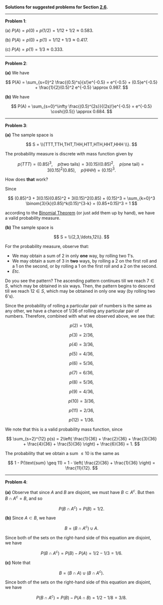 **Solutions for suggested problems for Section [2.6](https://mml.johnmyersmath.com/stats-book/chapters/prob-spaces.html#discrete-and-uniform-probability-measures).**

---

**Problem 1**:

(a) $P(A) = p(0) + p(1/2) = 1/12 + 1/2 \approx 0.583$.

(b) $P(A) = p(0) + p(1) = 1/12 + 1/3 \approx 0.417$.

(c) $P(A)= p(1) = 1/3 \approx 0.333$.

---

**Problem 2**:

**(a)** We have

$$
P(A) = \sum_{s=0}^2 \frac{(0.5)^s}{s!}e^{-0.5} = e^{-0.5} + (0.5)e^{-0.5} + \frac{1}{2}(0.5)^2 e^{-0.5} \approx 0.987.
$$

**(b)** We have

$$
P(A) = \sum_{s=0}^\infty \frac{(0.5)^{2s}}{(2s)!}e^{-0.5} = e^{-0.5} \cosh{(0.5)} \approx 0.684.
$$

---

**Problem 3**: 

**(a)** The sample space is

$$
S = \\{TTT,TTH,THT,THH,HTT,HTH,HHT,HHH \\}.
$$

The probability measure is discrete with mass function given by

$$
p(TTT) = (0.85)^3, \quad p(\text{two tails}) = 3(0.15)(0.85)^2, \quad p(\text{one tail}) = 3(0.15)^2(0.85), \quad p(HHH) = (0.15)^3.
$$

How does **that** work?


Since

$$
(0.85)^3 + 3(0.15)(0.85)^2 + 3(0.15)^2(0.85) + (0.15)^3 = \sum_{k=0}^3 \binom{3}{k}(0.85)^k(0.15)^{3-k} = (0.85+0.15)^3 = 1
$$

according to the [Binomial Theorem](https://en.wikipedia.org/wiki/Binomial_theorem#Statement) (or just add them up by hand), we have a valid probability measure.

**(b)** The sample space is

$$
S = \\{2,3,\ldots,12\\}.
$$

For the probability measure, observe that:

* We may obtain a sum of $2$ in only **one** way, by rolling two $1$'s. 
* We may obtain a sum of $3$ in **two** ways, by rolling a $2$ on the first roll and a $1$ on the second, or by rolling a $1$ on the first roll and a $2$ on the second. 
* _Etc._

Do you see the pattern? The ascending pattern continues till we reach $7\in S$, which may be obtained in six ways. Then, the pattern begins to descend till we reach $12\in S$, which may be obtained in only one way (by rolling two $6$'s).

Since the probability of rolling a particular pair of numbers is the same as any other, we have a chance of $1/36$ of rolling any particular pair of numbers. Therefore, combined with what we observed above, we see that:


$$p(2) = 1/36,$$

$$p(3) = 2/36,$$

$$p(4) = 3/36,$$

$$p(5) = 4/36,$$

$$p(6) = 5/36,$$

$$p(7) = 6/36,$$

$$p(8) = 5/36,$$

$$p(9) = 4/36,$$

$$p(10) = 3/36,$$

$$p(11) = 2/36,$$

$$p(12) = 1/36.$$

We note that this is a valid probability mass function, since

$$
\sum_{s=2}^{12} p(s) = 2\left( \frac{1}{36} + \frac{2}{36} + \frac{3}{36} + \frac{4}{36} + \frac{5}{36} \right) + \frac{6}{36} = 1.
$$

The probability that we obtain a sum $\leq 10$ is the same as

$$
1 - P(\text{sum} \geq 11) = 1 - \left( \frac{2}{36} + \frac{1}{36} \right) = \frac{11}{12}.
$$

---

**Problem 4**:

**(a)** Observe that since $A$ and $B$ are disjoint, we must have $B\subset A^c$. But then $B\cap A^c = B$, and so

$$
P(B\cap A^c) = P(B) = 1/2.
$$

**(b)** Since $A\subset B$, we have

$$
B = (B\cap A^c) \cup A.
$$

Since both of the sets on the right-hand side of this equation are disjoint, we have

$$
P(B\cap A^c) = P(B) - P(A) =  1/2 - 1/3 = 1/6.
$$

**(c)** Note that

$$
B = (B\cap A) \cup (B\cap A^c).
$$

Since both of the sets on the right-hand side of this equation are disjoint, we have

$$
P(B\cap A^c) = P(B) - P(A\cap B) = 1/2 - 1/8 = 3/8.
$$
